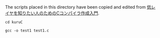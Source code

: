 The scripts placed in this directory have been copied and edited from [低レイヤを知りたい人のためのCコンパイラ作成入門](https://www.sigbus.info/compilerbook#).


```
cd kuruC

gcc -o test1 test1.c
```
